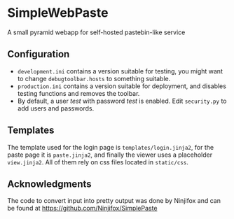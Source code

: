 SimpleWebPaste
==============

A small pyramid webapp for self-hosted pastebin-like service


Configuration
-------------

  - ```development.ini``` contains a version suitable for testing, you might want to change ```debugtoolbar.hosts``` to something suitable.
  - ```production.ini``` contains a version suitable for deployment, and disables testing functions and removes the toolbar.
  - By default, a user _test_ with password _test_ is enabled. Edit ```security.py``` to add users and passwords.

Templates
---------
The template used for the login page is ```templates/login.jinja2```, for the paste page it is ```paste.jinja2```, and finally the viewer uses a placeholder ```view.jinja2```. All of them rely on css files located in ```static/css```.

Acknowledgments
---------------
The code to convert input into pretty output was done by Ninjifox and can be found at https://github.com/Ninjifox/SimplePaste
